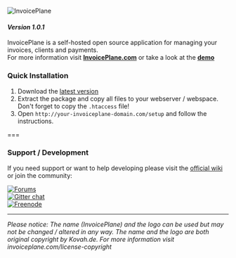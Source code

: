 ![InvoicePlane](http://invoiceplane.com/content/logo/PNG/logo_300x150.png)
#### _Version 1.0.1_

InvoicePlane is a self-hosted open source application for managing your invoices, clients and payments.    
For more information visit __[InvoicePlane.com](https://invoiceplane.com)__ or take a look at the __[demo](https://demo.invoiceplane.com)__

### Quick Installation

1. Download the [latest version](https://github.com/InvoicePlane/InvoicePlane/archive/master.zip)
2. Extract the package and copy all files to your webserver / webspace. Don't forget to copy the `.htaccess` file!
3. Open `http://your-invoiceplane-domain.com/setup` and follow the instructions.

===

### Support / Development

If you need support or want to help developing please visit the [official wiki](https://github.com/InvoicePlane/InvoicePlane/wiki) or join the community:

[![Forums](https://invoiceplane.com/content/badges/badge_forums.png)](https://forums.invoiceplane.com/)   
[![Gitter chat](https://badges.gitter.im/InvoicePlane/InvoicePlane.png)](https://gitter.im/InvoicePlane/InvoicePlane)  
[![Freenode](https://invoiceplane.com/content/badges/badge_freenode.png)](irc://irc.freenode.net/InvoicePlane)  


  
---
  
*Please notice: The name (InvoicePlane) and the logo can be used but may not be changed / altered in any way.
The name and the logo are both original copyright by Kovah.de. For more information visit invoiceplane.com/license-copyright*

